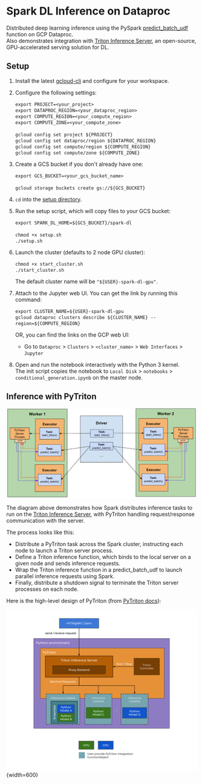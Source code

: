 # Spark DL Inference on Dataproc

Distributed deep learning inference using the PySpark [predict_batch_udf](https://spark.apache.org/docs/latest/api/python/reference/api/pyspark.ml.functions.predict_batch_udf.html#pyspark.ml.functions.predict_batch_udf) function on GCP Dataproc.  
Also demonstrates integration with [Triton Inference Server](https://developer.nvidia.com/nvidia-triton-inference-server), an open-source, GPU-accelerated serving solution for DL. 

## Setup

1. Install the latest [gcloud-cli](https://cloud.google.com/sdk/docs/install) and configure for your workspace.

2. Configure the following settings:
    ```shell
    export PROJECT=<your_project>
    export DATAPROC_REGION=<your_dataproc_region>
    export COMPUTE_REGION=<your_compute_region>
    export COMPUTE_ZONE=<your_compute_zone>

    gcloud config set project ${PROJECT}
    gcloud config set dataproc/region ${DATAPROC_REGION}
    gcloud config set compute/region ${COMPUTE_REGION}
    gcloud config set compute/zone ${COMPUTE_ZONE}
    ```

3. Create a GCS bucket if you don't already have one:
    ```shell
    export GCS_BUCKET=<your_gcs_bucket_name>

    gcloud storage buckets create gs://${GCS_BUCKET}
    ```

4. `cd` into the [setup directory](setup).

5. Run the setup script, which will copy files to your GCS bucket: 
    ```shell
    export SPARK_DL_HOME=${GCS_BUCKET}/spark-dl

    chmod +x setup.sh
    ./setup.sh
    ```

6. Launch the cluster (defaults to 2 node GPU cluster):
    ```shell
    chmod +x start_cluster.sh
    ./start_cluster.sh
    ```
    The default cluster name will be `"${USER}-spark-dl-gpu"`.

7. Attach to the Jupyter web UI. You can get the link by running this command:
    ```shell
    export CLUSTER_NAME=${USER}-spark-dl-gpu
    gcloud dataproc clusters describe ${CLUSTER_NAME} --region=${COMPUTE_REGION}
    ```

    OR, you can find the links on the GCP web UI:
    - Go to `Dataproc` > `Clusters` > `<cluster_name>` > `Web Interfaces` > `Jupyter`

8. Open and run the notebook interactively with the Python 3 kernel.  
The init script copies the notebook to `Local Disk` > `notebooks` > `conditional_generation.ipynb` on the master node.  

## Inference with PyTriton 

![Spark PyTriton Overview](../images/spark-pytriton.png)

The diagram above demonstrates how Spark distributes inference tasks to run on the [Triton Inference Server](https://developer.nvidia.com/nvidia-triton-inference-server), with PyTriton handling request/response communication with the server.  

The process looks like this:
- Distribute a PyTriton task across the Spark cluster, instructing each node to launch a Triton server process.
- Define a Triton inference function, which binds to the local server on a given node and sends inference requests.
- Wrap the Triton inference function in a predict_batch_udf to launch parallel inference requests using Spark.
- Finally, distribute a shutdown signal to terminate the Triton server processes on each node.

Here is the high-level design of PyTriton (from [PyTriton docs](https://triton-inference-server.github.io/pytriton/latest/high_level_design/)):  

![PyTriton Design](../images/pytriton.svg){width=600}
